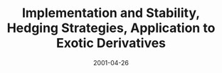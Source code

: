 ---
abstract: ''
authors:
- Marek Straka
date: '2001-04-26'
featured: false
links:
- name: Publik
  url: https://publik.tuwien.ac.at/showentry.php?ID=115381&lang=2
publication: 'Vortrag: FAM-Seminar: AKVFM Ausgewählte Kapitel der Stochastik, discussion
  on the book "Derivatives in Financial Markets with Stochastic Volatility" by Fouque,
  Papanicolaou and Sircar, TU Vienna, Austria; 26.04.2001'
publication_types:
- '3'
publishDate: '2001-04-26'
title: Implementation and Stability, Hedging Strategies, Application to Exotic Derivatives
url_pdf: ''
---